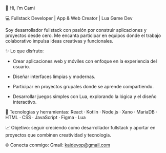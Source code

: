 👋 Hi, I’m Cami

💻 Fullstack Developer | App & Web Creator | Lua Game Dev

Soy desarrollador fullstack con pasión por construir aplicaciones y proyectos desde cero. Me encanta participar en equipos donde el trabajo colaborativo impulsa ideas creativas y funcionales.

✨ Lo que disfruto:

- Crear aplicaciones web y móviles con enfoque en la experiencia del usuario.

- Diseñar interfaces limpias y modernas.

- Participar en proyectos grupales donde se aprende compartiendo.

- Desarrollar juegos simples con Lua, explorando la lógica y el diseño interactivo.

🧠 Tecnologías y herramientas:
React · Kotlin · Node.js · Xano · MariaDB · HTML · CSS · JavaScript · Figma · Lua

📈 Objetivo: seguir creciendo como desarrollador fullstack y aportar en proyectos que combinen creatividad y tecnología.

🌐 Conecta conmigo:
Gmail: kaidevop@gmail.com

